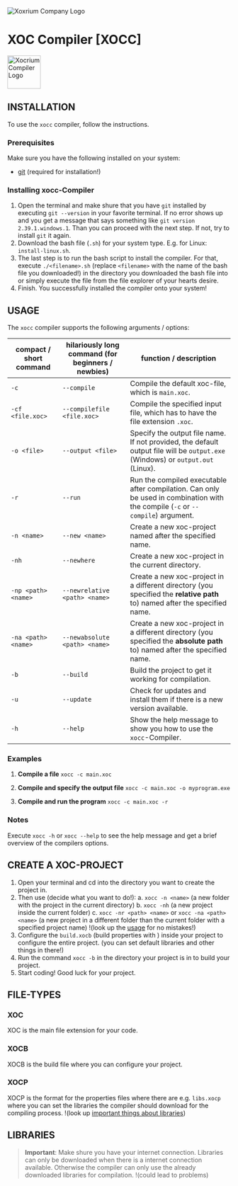 <img src="https://github.com/Xocrium/xoc-assets/blob/main/logo/png/gradient/logo-company-gradient.png" alt="Xoxrium Company Logo">

# XOC Compiler [XOCC]
<img src="https://github.com/Xocrium/xoc-assets/blob/main/logo/png/gradient/logo-extension-gradient.png" alt="Xocrium Compiler Logo" style="width:75px; height:75px">

## INSTALLATION
To use the `xocc` compiler, follow the instructions.

### Prerequisites
Make sure you have the following installed on your system:

- [git](github.com/git-guides/install-git) (required for installation!)

### Installing xocc-Compiler
1. Open the terminal and make shure that you have `git` installed by executing `git --version` in your favorite terminal. If no error shows up and you get a message that says something like `git version 2.39.1.windows.1`. Than you can proceed with the next step. If not, try to install `git` it again.
2. Download the bash file (`.sh`) for your system type. E.g. for Linux: `install-linux.sh`.
3. The last step is to run the bash script to install the compiler. For that, execute `./<filename>.sh` (replace `<filename>` with the name of the bash file you downloaded!) in the directory you downloaded the bash file into or simply execute the file from the file explorer of your hearts desire.
4. Finish. You successfully installed the compiler onto your system!

## USAGE
The `xocc` compiler supports the following arguments / options:

| compact / short command | hilariously long command (for beginners / newbies) | function / description                                                                                                          |
|-------------------------|----------------------------------------------------|---------------------------------------------------------------------------------------------------------------------------------|
| `-c`                    | `--compile`                                        | Compile the default xoc-file, which is `main.xoc`.                                                                              |
| `-cf <file.xoc>`        | `--compilefile <file.xoc>`                         | Compile the specified input file, which has to have the file extension `.xoc`.                                                  |
| `-o <file>`             | `--output <file>`                                  | Specify the output file name. If not provided, the default output file will be `output.exe` (Windows) or `output.out` (Linux).  |
| `-r`                    | `--run`                                            | Run the compiled executable after compilation. Can only be used in combination with the compile (`-c` or `--compile`) argument. |
| `-n <name>`             | `--new <name>`                                     | Create a new xoc-project named after the specified name.                                                                        |
| `-nh`                   | `--newhere`                                        | Create a new xoc-project in the current directory.                                                                              |
| `-np <path> <name>`     | `--newrelative <path> <name>`                      | Create a new xoc-project in a different directory (you specified the **relative path** to) named after the specified name.      |
| `-na <path> <name>`     | `--newabsolute <path> <name>`                      | Create a new xoc-project in a different directory (you specified the **absolute path** to) named after the specified name.      |
| `-b`                    | `--build`                                          | Build the project to get it working for compilation.                                                                            |
| `-u`                    | `--update`                                         | Check for updates and install them if there is a new version available.                                                         |
| `-h`                    | `--help`                                           | Show the help message to show you how to use the `xocc`-Compiler.                                                               |

### Examples
1. **Compile a file**
  `xocc -c main.xoc`
   
2. **Compile and specify the output file**
  `xocc -c main.xoc -o myprogram.exe`

3. **Compile and run the program**
  `xocc -c main.xoc -r`

### Notes
  Execute `xocc -h` or `xocc --help` to see the help message and get a brief overview of the compilers options.

## CREATE A XOC-PROJECT
1. Open your terminal and cd into the directory you want to create the project in.
2. Then use (decide what you want to do!):
   a. `xocc -n <name>` (a new folder with the project in the current directory)
   b. `xocc -nh` (a new project inside the current folder)
   c. `xocc -nr <path> <name>` or `xocc -na <path> <name>` (a new project in a different folder than the current folder with a specified project name) !(look up the [usage](https://github.com/Xocrium/xocc#usage) for no mistakes!)
3. Configure the `build.xocb` (build properties with ) inside your project to configure the entire project. (you can set default libraries and other things in there!)
4. Run the command `xocc -b` in the directory your project is in to build your project.
5. Start coding! Good luck for your project.

## FILE-TYPES
### XOC
XOC is the main file extension for your code.

### XOCB
XOCB is the build file where you can configure your project.

### XOCP
XOCP is the format for the properties files where there are e.g. `libs.xocp` where you can set the libraries the compiler should download for the compiling process. !(look up [important things about libraries](https://github.com/Xocrium/xocc#libraries))

## LIBRARIES
> **Important**: Make shure you have your internet connection. Libraries can only be downloaded when there is a internet connection available. Otherwise the compiler can only use the already downloaded libraries for compilation. !(could lead to problems)

